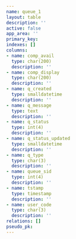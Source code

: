 ```yaml
---
name: queue_1
layout: table
description: ''
active: false
app_area: ''
primary_key: 
indexes: []
columns:
- name: comp_avail
  type: char(200)
  description: ''
- name: comp_display
  type: char(200)
  description: ''
- name: q_created
  type: smalldatetime
  description: ''
- name: q_message
  type: text
  description: ''
- name: q_status
  type: int(4)
  description: ''
- name: q_status_updated
  type: smalldatetime
  description: ''
- name: q_type
  type: char(3)
  description: ''
- name: queue_sid
  type: int(4)
  description: ''
- name: tstamp
  type: timestamp
  description: ''
- name: user_code
  type: char(3)
  description: ''
relations: []
pseudo_pk: 
---
```


